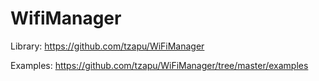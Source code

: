 # WifiManager


Library: https://github.com/tzapu/WiFiManager

Examples: https://github.com/tzapu/WiFiManager/tree/master/examples

